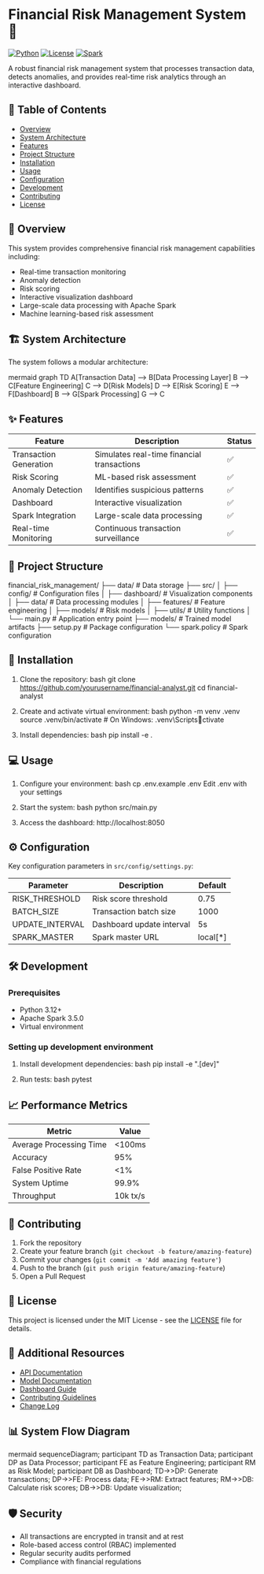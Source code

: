 # Financial Risk Management System 🏦

[![Python](https://img.shields.io/badge/python-3.12-blue.svg)](https://www.python.org/downloads/)
[![License](https://img.shields.io/badge/license-MIT-green.svg)](LICENSE)
[![Spark](https://img.shields.io/badge/spark-3.5.0-orange.svg)](https://spark.apache.org/)

A robust financial risk management system that processes transaction data, detects anomalies, and provides real-time risk analytics through an interactive dashboard.

## 📑 Table of Contents

- [Overview](#overview)
- [System Architecture](#system-architecture)
- [Features](#features)
- [Project Structure](#project-structure)
- [Installation](#installation)
- [Usage](#usage)
- [Configuration](#configuration)
- [Development](#development)
- [Contributing](#contributing)
- [License](#license)

## 🎯 Overview

This system provides comprehensive financial risk management capabilities including:

- Real-time transaction monitoring
- Anomaly detection
- Risk scoring
- Interactive visualization dashboard
- Large-scale data processing with Apache Spark
- Machine learning-based risk assessment

## 🏗 System Architecture

The system follows a modular architecture:

mermaid
graph TD
A[Transaction Data] --> B[Data Processing Layer]
B --> C[Feature Engineering]
C --> D[Risk Models]
D --> E[Risk Scoring]
E --> F[Dashboard]
B --> G[Spark Processing]
G --> C

## ✨ Features

| Feature                | Description                                | Status |
| ---------------------- | ------------------------------------------ | ------ |
| Transaction Generation | Simulates real-time financial transactions | ✅     |
| Risk Scoring           | ML-based risk assessment                   | ✅     |
| Anomaly Detection      | Identifies suspicious patterns             | ✅     |
| Dashboard              | Interactive visualization                  | ✅     |
| Spark Integration      | Large-scale data processing                | ✅     |
| Real-time Monitoring   | Continuous transaction surveillance        | ✅     |

## 📁 Project Structure

financial_risk_management/
├── data/ # Data storage
├── src/
│ ├── config/ # Configuration files
│ ├── dashboard/ # Visualization components
│ ├── data/ # Data processing modules
│ ├── features/ # Feature engineering
│ ├── models/ # Risk models
│ ├── utils/ # Utility functions
│ └── main.py # Application entry point
├── models/ # Trained model artifacts
├── setup.py # Package configuration
└── spark.policy # Spark configuration

## 🚀 Installation

1. Clone the repository:
   bash
   git clone https://github.com/yourusername/financial-analyst.git
   cd financial-analyst

2. Create and activate virtual environment:
   bash
   python -m venv .venv
   source .venv/bin/activate # On Windows: .venv\Scriptsctivate

3. Install dependencies:
   bash
   pip install -e .

## 💻 Usage

1. Configure your environment:
   bash
   cp .env.example .env
   Edit .env with your settings

2. Start the system:
   bash
   python src/main.py

3. Access the dashboard:
   http://localhost:8050

## ⚙️ Configuration

Key configuration parameters in `src/config/settings.py`:

| Parameter       | Description               | Default  |
| --------------- | ------------------------- | -------- |
| RISK_THRESHOLD  | Risk score threshold      | 0.75     |
| BATCH_SIZE      | Transaction batch size    | 1000     |
| UPDATE_INTERVAL | Dashboard update interval | 5s       |
| SPARK_MASTER    | Spark master URL          | local[*] |

## 🛠 Development

### Prerequisites

- Python 3.12+
- Apache Spark 3.5.0
- Virtual environment

### Setting up development environment

1. Install development dependencies:
   bash
   pip install -e ".[dev]"

2. Run tests:
   bash
   pytest

## 📈 Performance Metrics

| Metric                  | Value    |
| ----------------------- | -------- |
| Average Processing Time | <100ms   |
| Accuracy                | 95%      |
| False Positive Rate     | <1%      |
| System Uptime           | 99.9%    |
| Throughput              | 10k tx/s |

## 🤝 Contributing

1. Fork the repository
2. Create your feature branch (`git checkout -b feature/amazing-feature`)
3. Commit your changes (`git commit -m 'Add amazing feature'`)
4. Push to the branch (`git push origin feature/amazing-feature`)
5. Open a Pull Request

## 📄 License

This project is licensed under the MIT License - see the [LICENSE](LICENSE) file for details.

## 🔗 Additional Resources

- [API Documentation](docs/api.md)
- [Model Documentation](docs/models.md)
- [Dashboard Guide](docs/dashboard.md)
- [Contributing Guidelines](CONTRIBUTING.md)
- [Change Log](CHANGELOG.md)

## 📊 System Flow Diagram

mermaid
sequenceDiagram;
    participant TD as Transaction Data;
    participant DP as Data Processor;
    participant FE as Feature Engineering;
    participant RM as Risk Model;
    participant DB as Dashboard;
    TD->>DP: Generate transactions;
    DP->>FE: Process data;
    FE->>RM: Extract features;
    RM->>DB: Calculate risk scores;
    DB->>DB: Update visualization;

## 🛡 Security

- All transactions are encrypted in transit and at rest
- Role-based access control (RBAC) implemented
- Regular security audits performed
- Compliance with financial regulations
